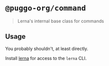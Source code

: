 # `@puggo-org/command`

> Lerna's internal base class for commands

## Usage

You probably shouldn't, at least directly.

Install [lerna](https://www.npmjs.com/package/lerna) for access to the `lerna` CLI.
